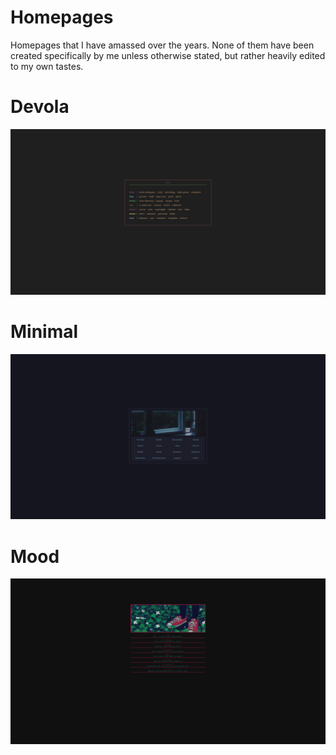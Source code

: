 # Homepages
Homepages that I have amassed over the years. None of them have been created specifically by me unless otherwise stated, but rather heavily edited to my own tastes.

# Devola
![preview_devola.png](https://raw.githubusercontent.com/Ddeokbokki/Homepages/master/Devola/preview_devola.png)

# Minimal
![preview_minimal.png](https://raw.githubusercontent.com/Ddeokbokki/Homepages/master/Minimal/preview_minimal.png)

# Mood
![preview_minimal.png](https://raw.githubusercontent.com/Ddeokbokki/Homepages/master/Mood/preview_mood.png)
